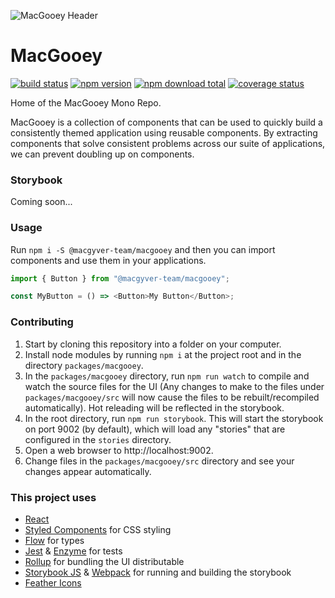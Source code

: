 ![MacGooey Header](https://iag-abd.github.io/macgooey/assets/images/macgooey-header.svg)

MacGooey
========

[![build status](https://img.shields.io/travis/iag-abd/macgooey.svg)](https://travis-ci.org/iag-abd/Pijin)
[![npm version](https://img.shields.io/npm/v/@macgyver-team/macgooey.svg)](https://www.npmjs.com/package/@macgyver-team/macgooey)
[![npm download total](https://img.shields.io/npm/dt/macgooey.svg)](https://www.npmjs.com/package/macgooey)
[![coverage status](https://coveralls.io/repos/github/iag-abd/macgooey/badge.svg?branch=master)](https://coveralls.io/github/iag-abd/macgooey?branch=master)

Home of the MacGooey Mono Repo.

MacGooey is a collection of components that can be used to quickly build a
consistently themed application using reusable components. By extracting
components that solve consistent problems across our suite of applications,
we can prevent doubling up on components.

### Storybook

Coming soon...


### Usage

Run `npm i -S @macgyver-team/macgooey` and then you can import components and
use them in your applications.

```javascript
import { Button } from "@macgyver-team/macgooey";

const MyButton = () => <Button>My Button</Button>;
```

### Contributing

1. Start by cloning this repository into a folder on your computer.
2. Install node modules by running `npm i` at the project root and in the
directory `packages/macgooey`.
3. In the `packages/macgooey` directory, run `npm run watch` to compile and
watch the source files for the UI (Any changes to make to the files under
`packages/macgooey/src` will now cause the files to be rebuilt/recompiled
automatically). Hot releading will be reflected in the storybook.
4. In the root directory, run `npm run storybook`. This will start the
storybook on port 9002 (by default), which will load any "stories" that are
configured in the `stories` directory.
5. Open a web browser to http://localhost:9002.
6. Change files in the `packages/macgooey/src` directory and see your changes
appear automatically.

### This project uses

- [React](https://reactjs.org)
- [Styled Components](https://www.styled-components.com/) for CSS styling
- [Flow](https://flow.org/) for types
- [Jest](https://facebook.github.io/jest/) & [Enzyme](http://airbnb.io/enzyme/) for tests
- [Rollup](https://rollupjs.org/) for bundling the UI distributable
- [Storybook JS](https://storybook.js.org/) & [Webpack](https://webpack.js.org/) for running and building the storybook
- [Feather Icons](https://feathericons.com/)
